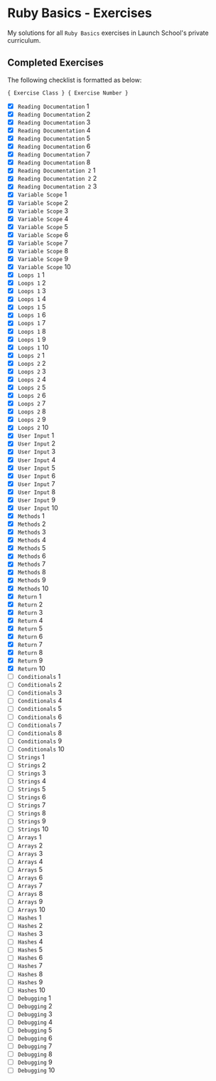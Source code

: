 # Ruby Basics - Exercises

My solutions for all `Ruby Basics` exercises in Launch School's private curriculum.

## Completed Exercises

The following checklist is formatted as below:

```
{ Exercise Class } { Exercise Number }
```

- [x] `Reading Documentation` 1
- [x] `Reading Documentation` 2
- [x] `Reading Documentation` 3
- [x] `Reading Documentation` 4
- [x] `Reading Documentation` 5
- [x] `Reading Documentation` 6
- [x] `Reading Documentation` 7
- [x] `Reading Documentation` 8
- [x] `Reading Documentation 2` 1
- [x] `Reading Documentation 2` 2
- [x] `Reading Documentation 2` 3
- [x] `Variable Scope` 1
- [x] `Variable Scope` 2
- [x] `Variable Scope` 3
- [x] `Variable Scope` 4
- [x] `Variable Scope` 5
- [x] `Variable Scope` 6
- [x] `Variable Scope` 7
- [x] `Variable Scope` 8
- [x] `Variable Scope` 9
- [x] `Variable Scope` 10
- [x] `Loops 1` 1
- [x] `Loops 1` 2
- [x] `Loops 1` 3
- [x] `Loops 1` 4
- [x] `Loops 1` 5
- [x] `Loops 1` 6
- [x] `Loops 1` 7
- [x] `Loops 1` 8
- [x] `Loops 1` 9
- [x] `Loops 1` 10
- [x] `Loops 2` 1
- [x] `Loops 2` 2
- [x] `Loops 2` 3
- [x] `Loops 2` 4
- [x] `Loops 2` 5
- [x] `Loops 2` 6
- [x] `Loops 2` 7
- [x] `Loops 2` 8
- [x] `Loops 2` 9
- [x] `Loops 2` 10
- [x] `User Input` 1
- [x] `User Input` 2
- [x] `User Input` 3
- [x] `User Input` 4
- [x] `User Input` 5
- [x] `User Input` 6
- [x] `User Input` 7
- [x] `User Input` 8
- [x] `User Input` 9
- [x] `User Input` 10
- [x] `Methods` 1
- [x] `Methods` 2
- [x] `Methods` 3
- [x] `Methods` 4
- [x] `Methods` 5
- [x] `Methods` 6
- [x] `Methods` 7
- [x] `Methods` 8
- [x] `Methods` 9
- [x] `Methods` 10
- [x] `Return` 1
- [x] `Return` 2
- [x] `Return` 3
- [x] `Return` 4
- [x] `Return` 5
- [x] `Return` 6
- [x] `Return` 7
- [x] `Return` 8
- [x] `Return` 9
- [x] `Return` 10
- [ ] `Conditionals` 1
- [ ] `Conditionals` 2
- [ ] `Conditionals` 3
- [ ] `Conditionals` 4
- [ ] `Conditionals` 5
- [ ] `Conditionals` 6
- [ ] `Conditionals` 7
- [ ] `Conditionals` 8
- [ ] `Conditionals` 9
- [ ] `Conditionals` 10
- [ ] `Strings` 1
- [ ] `Strings` 2
- [ ] `Strings` 3
- [ ] `Strings` 4
- [ ] `Strings` 5
- [ ] `Strings` 6
- [ ] `Strings` 7
- [ ] `Strings` 8
- [ ] `Strings` 9
- [ ] `Strings` 10
- [ ] `Arrays` 1
- [ ] `Arrays` 2
- [ ] `Arrays` 3
- [ ] `Arrays` 4
- [ ] `Arrays` 5
- [ ] `Arrays` 6
- [ ] `Arrays` 7
- [ ] `Arrays` 8
- [ ] `Arrays` 9
- [ ] `Arrays` 10
- [ ] `Hashes` 1
- [ ] `Hashes` 2
- [ ] `Hashes` 3
- [ ] `Hashes` 4
- [ ] `Hashes` 5
- [ ] `Hashes` 6
- [ ] `Hashes` 7
- [ ] `Hashes` 8
- [ ] `Hashes` 9
- [ ] `Hashes` 10
- [ ] `Debugging` 1
- [ ] `Debugging` 2
- [ ] `Debugging` 3
- [ ] `Debugging` 4
- [ ] `Debugging` 5
- [ ] `Debugging` 6
- [ ] `Debugging` 7
- [ ] `Debugging` 8
- [ ] `Debugging` 9
- [ ] `Debugging` 10
